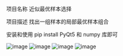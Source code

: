 项目名称
近似最优样本选择

项目描述
找出一组样本的局部最优样本组合

安装和使用
pip install PyQt5 和 numpy 库即可

![image](./resource/1.png)
![image](./resource/2.png)
![image](./resource/3.png)
![image](./resource/4.png)
